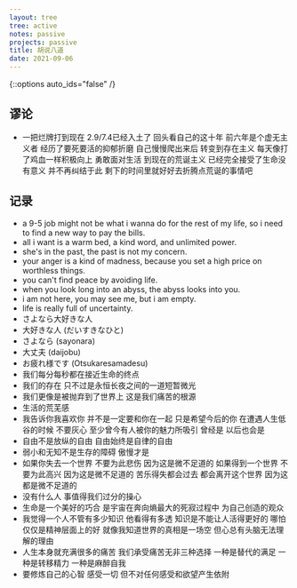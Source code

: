 ```yaml
---
layout: tree
tree: active
notes: passive
projects: passive
title: 胡说八道
date: 2021-09-06
---
```



{::options auto_ids="false" /}


## 谬论

* 一把烂牌打到现在 2.9/7.4已经入土了 回头看自己的这十年 前六年是个虚无主义者 经历了要死要活的抑郁折磨 自己慢慢爬出来后 转变到存在主义 每天像打了鸡血一样积极向上 勇敢面对生活 到现在的荒诞主义 已经完全接受了生命没有意义 并不再纠结于此 剩下的时间里就好好去折腾点荒诞的事情吧


## 记录

* a 9-5 job might not be what i wanna do for the rest of my life, so i need to find a new way to pay the bills.
* all i want is a warm bed, a kind word, and unlimited power.
* she's in the past, the past is not my concern.
* your anger is a kind of madness, because you set a high price on worthless things.
* you can't find peace by avoiding life.
* when you look long into an abyss, the abyss looks into you.
* i am not here, you may see me, but i am empty.
* life is really full of uncertainty.
* さよなら大好きな人
* 大好きな人 (だいすきなひと)
* さよなら (sayonara)
* 大丈夫 (daijobu)
* お疲れ様です (Otsukaresamadesu)
* 我们每分每秒都在接近生命的终点
* 我们的存在 只不过是永恒长夜之间的一道短暂微光
* 我们更像是被抛弃到了世界上 这是我们痛苦的根源
* 生活的荒芜感
* 我告诉你我喜欢你 并不是一定要和你在一起 只是希望今后的你 在遭遇人生低谷的时候 不要灰心 至少曾今有人被你的魅力所吸引 曾经是 以后也会是
* 自由不是放纵的自由 自由始终是自律的自由
* 弱小和无知不是生存的障碍 傲慢才是
* 如果你失去一个世界 不要为此悲伤 因为这是微不足道的 如果得到一个世界 不要为此高兴 因为这是微不足道的 苦乐得失都会过去 都会离开这个世界 因为这都是微不足道的
* 没有什么人 事值得我们过分的操心
* 生命是一个美好的巧合 是宇宙在奔向熵最大的死寂过程中 为自己创造的观众
* 我觉得一个人不管有多少知识 他看得有多透 知识是不能让人活得更好的 哪怕仅仅是精神层面上的好 就像我知道世界的真相是一场空 但心总有头脑无法理解的理由
* 人生本身就充满很多的痛苦 我们承受痛苦无非三种选择 一种是替代的满足 一种是转移精力 一种是麻醉自我
* 要修炼自己的心智 感受一切 但不对任何感受和欲望产生依附

